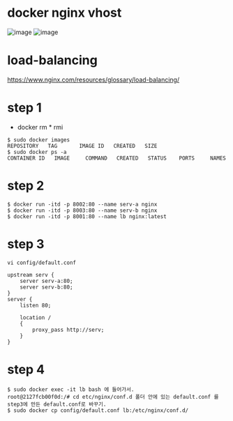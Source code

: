 # docker nginx vhost

![image](https://github.com/pySatellite/docker-nginx-vhost/assets/87309910/878eaf6a-18bc-4467-8b3f-5086de8ff3a1)
![image](https://github.com/INAUGURATE-Ryong/docker-nginx-vhost/assets/62015109/b763ba5c-38e0-4b8c-89ff-d6057fe40c7b)


# load-balancing
https://www.nginx.com/resources/glossary/load-balancing/

# step 1
- docker rm * rmi
```
$ sudo docker images
REPOSITORY   TAG       IMAGE ID   CREATED   SIZE
$ sudo docker ps -a
CONTAINER ID   IMAGE     COMMAND   CREATED   STATUS    PORTS     NAMES
```

# step 2
```
$ docker run -itd -p 8002:80 --name serv-a nginx
$ docker run -itd -p 8003:80 --name serv-b nginx
$ docker run -itd -p 8001:80 --name lb nginx:latest
```

# step 3
```
vi config/default.conf

upstream serv {
    server serv-a:80;
    server serv-b:80;
}
server {
    listen 80;

    location /
    {
        proxy_pass http://serv;
    }
}
```
# step 4
```
$ sudo docker exec -it lb bash 에 들어가서.
root@2127fcb00f0d:/# cd etc/nginx/conf.d 폴더 안에 있는 default.conf 를 step3에 만든 default.conf로 바꾸기.
$ sudo docker cp config/default.conf lb:/etc/nginx/conf.d/

```
